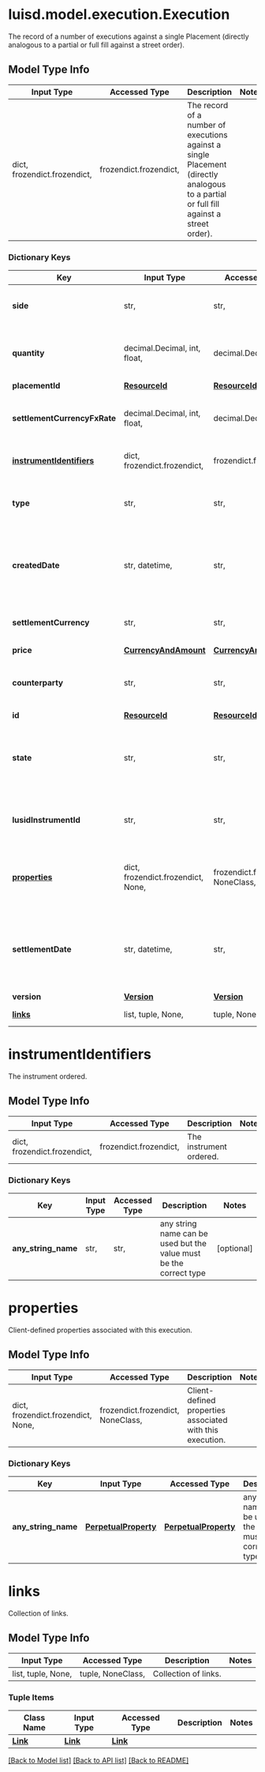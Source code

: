 # luisd.model.execution.Execution

The record of a number of executions against a single Placement (directly analogous to  a partial or full fill against a street order).

## Model Type Info
Input Type | Accessed Type | Description | Notes
------------ | ------------- | ------------- | -------------
dict, frozendict.frozendict,  | frozendict.frozendict,  | The record of a number of executions against a single Placement (directly analogous to  a partial or full fill against a street order). | 

### Dictionary Keys
Key | Input Type | Accessed Type | Description | Notes
------------ | ------------- | ------------- | ------------- | -------------
**side** | str,  | str,  | The side (Buy, Sell, ...) of this execution. | 
**quantity** | decimal.Decimal, int, float,  | decimal.Decimal,  | The quantity of given instrument ordered. | value must be a 64 bit float
**placementId** | [**ResourceId**](ResourceId.md) | [**ResourceId**](ResourceId.md) |  | 
**settlementCurrencyFxRate** | decimal.Decimal, int, float,  | decimal.Decimal,  | The exectuion&#x27;s settlement currency rate. | value must be a 64 bit float
**[instrumentIdentifiers](#instrumentIdentifiers)** | dict, frozendict.frozendict,  | frozendict.frozendict,  | The instrument ordered. | 
**type** | str,  | str,  | The type of this execution (Market, Limit, etc). | 
**createdDate** | str, datetime,  | str,  | The active date of this execution. | value must conform to RFC-3339 date-time
**settlementCurrency** | str,  | str,  | The execution&#x27;s settlement currency. | 
**price** | [**CurrencyAndAmount**](CurrencyAndAmount.md) | [**CurrencyAndAmount**](CurrencyAndAmount.md) |  | 
**counterparty** | str,  | str,  | The market entity this placement is placed with. | 
**id** | [**ResourceId**](ResourceId.md) | [**ResourceId**](ResourceId.md) |  | 
**state** | str,  | str,  | The state of this execution (typically a FIX state; Open, Filled, etc). | 
**lusidInstrumentId** | str,  | str,  | The LUSID instrument id for the instrument execution. | 
**[properties](#properties)** | dict, frozendict.frozendict, None,  | frozendict.frozendict, NoneClass,  | Client-defined properties associated with this execution. | [optional] 
**settlementDate** | str, datetime,  | str,  | The (optional) settlement date for this execution | [optional] value must conform to RFC-3339 date-time
**version** | [**Version**](Version.md) | [**Version**](Version.md) |  | [optional] 
**[links](#links)** | list, tuple, None,  | tuple, NoneClass,  | Collection of links. | [optional] 

# instrumentIdentifiers

The instrument ordered.

## Model Type Info
Input Type | Accessed Type | Description | Notes
------------ | ------------- | ------------- | -------------
dict, frozendict.frozendict,  | frozendict.frozendict,  | The instrument ordered. | 

### Dictionary Keys
Key | Input Type | Accessed Type | Description | Notes
------------ | ------------- | ------------- | ------------- | -------------
**any_string_name** | str,  | str,  | any string name can be used but the value must be the correct type | [optional] 

# properties

Client-defined properties associated with this execution.

## Model Type Info
Input Type | Accessed Type | Description | Notes
------------ | ------------- | ------------- | -------------
dict, frozendict.frozendict, None,  | frozendict.frozendict, NoneClass,  | Client-defined properties associated with this execution. | 

### Dictionary Keys
Key | Input Type | Accessed Type | Description | Notes
------------ | ------------- | ------------- | ------------- | -------------
**any_string_name** | [**PerpetualProperty**](PerpetualProperty.md) | [**PerpetualProperty**](PerpetualProperty.md) | any string name can be used but the value must be the correct type | [optional] 

# links

Collection of links.

## Model Type Info
Input Type | Accessed Type | Description | Notes
------------ | ------------- | ------------- | -------------
list, tuple, None,  | tuple, NoneClass,  | Collection of links. | 

### Tuple Items
Class Name | Input Type | Accessed Type | Description | Notes
------------- | ------------- | ------------- | ------------- | -------------
[**Link**](Link.md) | [**Link**](Link.md) | [**Link**](Link.md) |  | 

[[Back to Model list]](../../README.md#documentation-for-models) [[Back to API list]](../../README.md#documentation-for-api-endpoints) [[Back to README]](../../README.md)

